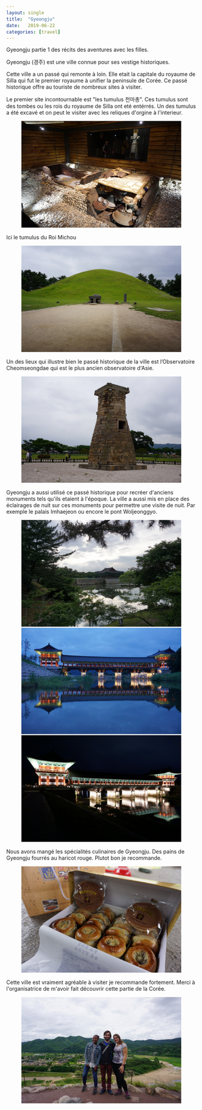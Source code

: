 ```yaml
---
layout: single
title:  "Gyeongju"
date:   2019-06-22
categories: [travel]
---
```


Gyeongju partie 1 des récits des aventures avec les filles.

Gyeongju (경주) est une ville connue pour ses vestige historiques.

Cette ville a un passé qui remonte à loin. 
Elle etait la capitale du royaume de Silla qui fut le premier royaume à unifier la peninsule de Corée.
Ce passé historique offre au touriste de nombreux sites à visiter.

Le premier site incontournable est "les tumulus 천마총".
Ces tumulus sont des tombes ou les rois du royaume de Silla ont eté entérrés. 
Un des tumulus a été excavé et on peut le visiter avec les reliques d'orgine à l'interieur.
<figure>
 	<img src="/assets/images/gyeongju/interieurTombe.JPG">
</figure>
Ici le tumulus du Roi Michou
<figure>
 	<img src="/assets/images/gyeongju/tumulusRoiMichou.JPG">
</figure>

Un des lieux qui illustre bien le passé historique de la ville est l’Observatoire Cheomseongdae qui est le plus ancien observatoire d'Asie.
 <figure>
 	<img src="/assets/images/gyeongju/observatoire.JPG">
 </figure>
 
 
Gyeongju a aussi utilisé ce passé historique pour recréer d'anciens monuments tels qu'ils etaient à l'époque.
La ville a aussi mis en place des éclairages de nuit sur ces monuments pour permettre une visite de nuit.
Par exemple le palais Imhaejeon ou encore le pont Woljeonggyo.
<figure>
	<img src="/assets/images/gyeongju/palais.JPG">
	<img src="/assets/images/gyeongju/pont.JPG">
	<img src="/assets/images/gyeongju/pontDenuit.JPG">
</figure>

Nous avons mangé les spécialités culinaires de Gyeongju.
Des pains de Gyeongju fourrés au haricot rouge. Plutot bon je recommande.

<figure>
	<img src="/assets/images/gyeongju/bouffe.JPG">
</figure>

Cette ville est vraiment agréable à visiter je recommande fortement.
Merci à l'organisatrice de m'avoir fait découvrir cette partie de la Corée.
<figure>
	<img src="/assets/images/gyeongju/groupe.JPG">
</figure>

